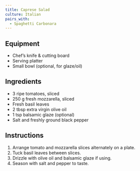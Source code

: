 ```yaml
---
title: Caprese Salad
culture: Italian
pairs_with:
  - Spaghetti Carbonara
---
```


## Equipment
- Chef’s knife & cutting board
- Serving platter
- Small bowl (optional, for glaze/oil)

## Ingredients
- 3 ripe tomatoes, sliced
- 250 g fresh mozzarella, sliced
- Fresh basil leaves
- 2 tbsp extra virgin olive oil
- 1 tsp balsamic glaze (optional)
- Salt and freshly ground black pepper

## Instructions
1. Arrange tomato and mozzarella slices alternately on a plate.
2. Tuck basil leaves between slices.
3. Drizzle with olive oil and balsamic glaze if using.
4. Season with salt and pepper to taste.

